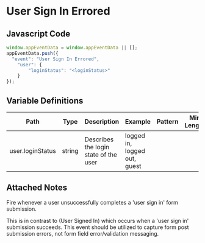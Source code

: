 # User Sign In Errored

### 

## Javascript Code
```js
window.appEventData = window.appEventData || [];
appEventData.push({
  "event": "User Sign In Errored",
    "user": {
        "loginStatus": "<loginStatus>"
    }
});
```

## Variable Definitions

|Path|Type|Description|Example|Pattern|Min Length|Max Length|Minimum|Maximum|Multiple Of|
| --- | --- | --- | --- | --- | --- | --- | --- | --- | --- |
|user.loginStatus|string|Describes the login state of the user|logged in, logged out, guest|||||||

## Attached Notes

<p dir="auto">Fire whenever a user unsuccessfully completes a 'user sign in' form submission.</p>
<p dir="auto">This is in contrast to (User Signed In) which occurs when a 'user sign in' submission succeeds. This event should be utilized to capture form post submission errors, not form field error/validation messaging.</p>
